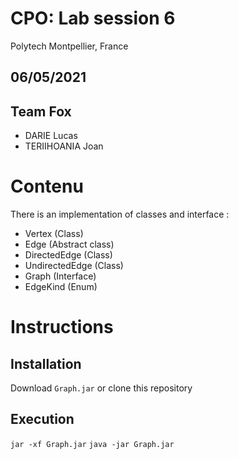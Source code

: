 # CPO: Lab session 6
Polytech Montpellier, France
## 06/05/2021
## Team Fox
 * DARIE Lucas
 * TERIIHOANIA Joan

# Contenu
There is an implementation of classes and interface :
 * Vertex (Class)
 * Edge (Abstract class)
 * DirectedEdge (Class)
 * UndirectedEdge (Class)
 * Graph (Interface)
 * EdgeKind (Enum)

# Instructions

## Installation
Download `Graph.jar` or clone this repository

## Execution
`jar -xf Graph.jar`
`java -jar Graph.jar`